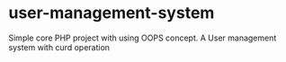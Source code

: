 # user-management-system
Simple core PHP project with using OOPS concept. A User management system with curd operation

